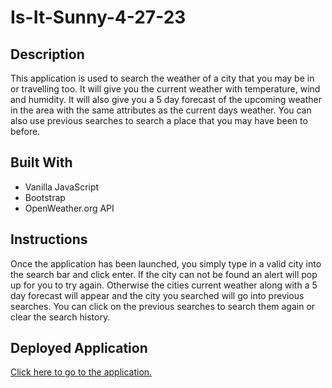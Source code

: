 # Is-It-Sunny-4-27-23

## Description
This application is used to search the weather of a city that you may be in or travelling too. It will give you the current weather with temperature, wind and humidity. It will also give you a 5 day forecast of the upcoming weather in the area with the same attributes as the current days weather. You can also use previous searches to search a place that you may have been to before. 

## Built With 

- Vanilla JavaScript
- Bootstrap
- OpenWeather.org API

## Instructions
Once the application has been launched, you simply type in a valid city into the search bar and click enter. If the city can not be found an alert will pop up for you to try again. Otherwise the cities current weather along with a 5 day forecast will appear and the city you searched will go into previous searches. You can click on the previous searches to search them again or clear the search history.

## Deployed Application
[Click here to go to the application.](https://dmschopler.github.io/Is-It-Sunny-4-27-23/)